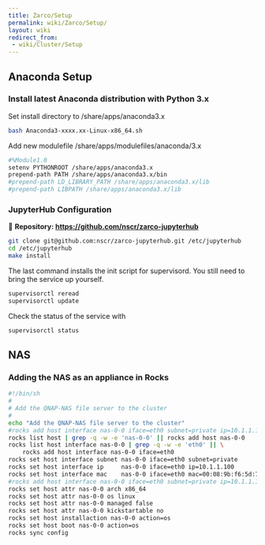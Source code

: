 ```yaml
---
title: Zarco/Setup
permalink: wiki/Zarco/Setup/
layout: wiki
redirect_from:
 - wiki/Cluster/Setup
---
```



Anaconda Setup
--------------

### Install latest Anaconda distribution with Python 3.x

Set install directory to /share/apps/anaconda3.x

```bash
bash Anaconda3-xxxx.xx-Linux-x86_64.sh
```

Add new modulefile /share/apps/modulefiles/anaconda/3.x

```bash
#%Module1.0
setenv PYTHONROOT /share/apps/anaconda3.x
prepend-path PATH /share/apps/anaconda3.x/bin
#prepend-path LD_LIBRARY_PATH /share/apps/anaconda3.x/lib
#prepend-path LIBPATH /share/apps/anaconda3.x/lib
```

### JupyterHub Configuration

📖 **Repository: <https://github.com/nscr/zarco-jupyterhub>**

```bash
git clone git@github.com:nscr/zarco-jupyterhub.git /etc/jupyterhub
cd /etc/jupyterhub
make install
```

The last command installs the init script for supervisord. You still need to bring the service up yourself.

```bash
supervisorctl reread
supervisorctl update
```

Check the status of the service with

```bash
supervisorctl status
```

NAS
---

### Adding the NAS as an appliance in Rocks

```bash
#!/bin/sh
#
# Add the QNAP-NAS file server to the cluster
#
echo "Add the QNAP-NAS file server to the cluster"
#rocks add host interface nas-0-0 iface=eth0 subnet=private ip=10.1.1.100 mac=00:08:9b:f6:5d:75
rocks list host | grep -q -w -e 'nas-0-0' || rocks add host nas-0-0
rocks list host interface nas-0-0 | grep -q -w -e 'eth0' || \
    rocks add host interface nas-0-0 iface=eth0
rocks set host interface subnet nas-0-0 iface=eth0 subnet=private
rocks set host interface ip     nas-0-0 iface=eth0 ip=10.1.1.100
rocks set host interface mac    nas-0-0 iface=eth0 mac=00:08:9b:f6:5d:75
#rocks add host interface nas-0-0 iface=eth0 subnet=private ip=10.1.1.100 mac=00:08:9b:f6:5d:75
rocks set host attr nas-0-0 arch x86_64
rocks set host attr nas-0-0 os linux
rocks set host attr nas-0-0 managed false
rocks set host attr nas-0-0 kickstartable no
rocks set host installaction nas-0-0 action=os
rocks set host boot nas-0-0 action=os
rocks sync config
```